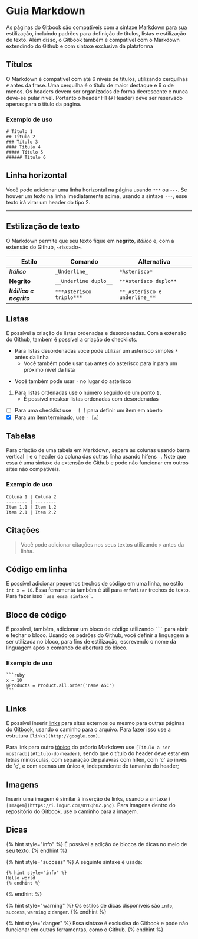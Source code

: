 # Guia Markdown
As páginas do Gitbook são compatíveis com a sintaxe Markdown para sua estilização, incluindo padrões para definição de títulos, listas e estilização de texto. Além disso, o Gitbook também é compatível com o Markdown extendindo do Github e com sintaxe exclusiva da plataforma

## Títulos
O Markdown é compatível com até 6 níveis de títulos, utilizando cerquilhas `#` antes da frase. Uma cerquilha é o título de maior destaque e 6 o de menos.
Os headers devem ser organizados de forma decrescente e nunca deve-se pular nível. Portanto o header H1 (`#` Header) deve ser reservado apenas para o título da página.
### Exemplo de uso
```
# Título 1
## Título 2
### Título 3
#### Título 4
##### Título 5
###### Título 6
```

## Linha horizontal
Você pode adicionar uma linha horizontal na página usando `***` ou `---`. Se houver um texto na linha imediatamente acima, usando a sintaxe `---`, esse texto irá virar um header do tipo 2.
***

## Estilização de texto
O Markdown permite que seu texto fique em **negrito**, _itálico_ e, com a extensão do Github, ~riscado~.

Estilo | Comando | Alternativa
------- | ----------- | -------
_Itálico_ | `_Underline_` | `*Asterisco*`
**Negrito** | `__Underline duplo__` | `**Asterisco duplo**`
***Itáilico e negrito*** | `***Asterisco triplo***` | `**_Asterisco e underline_**`

## Listas
É possível a criação de listas ordenadas e desordenadas. Com a extensão do Github, também é possível a criação de checklists.

* Para listas desordenadas voce pode utilizar um asterisco simples `*` antes da linha
	* Você também pode usar `tab` antes do asterisco para ir para um próximo nível da lista
- Você também pode usar `-` no lugar do asterisco


1. Para listas ordenadas use o número seguido de um ponto `1.`
	* É possível meslcar listas ordenadas com desordenadas


- [ ] Para uma checklist use `- [ ]` para definir um item em aberto
- [x] Para um item terminado, use `- [x]`

## Tabelas
Para criação de uma tabela em Markdown, separe as colunas usando barra vertical `|` e o header da coluna das outras linha usando hífens `-`. Note que essa é uma sintaxe da extensão do Github e pode não funcionar em outros sites não compatíveis.
### Exemplo de uso
```
Coluna 1 | Coluna 2
-------- | --------
Item 1.1 | Item 1.2
Item 2.1 | Item 2.2
```
## Citações
> Você pode adicionar citações nos seus textos utilizando `>` antes da linha.

## Código em linha
É possível adicionar pequenos trechos de código em uma linha, no estilo `int x = 10`. Essa ferramenta também é útil para `enfatizar` trechos do texto. Para fazer isso `` `use essa sintaxe` ``.

## Bloco de código
É possível, também, adicionar um bloco de código utilizando ` ``` ` para abrir e fechar o bloco. Usando os padrões do Github, você definir a linguagem a ser utilizada no bloco, para fins de estilização, escrevendo o nome da linguagem após o comando de abertura do bloco.
### Exemplo de uso
````
```ruby
x = 10
@Products = Product.all.order('name ASC')
```
`````

## Links
É possível inserir [links](http://google.com) para sites externos ou mesmo para outras páginas do [Gitbook](README.md), usando o caminho para o arquivo. Para fazer isso use a estrutura `[links](http://google.com)`. 

Para link para outro [tópico](#titulos) do próprio Markdown use `[Título a ser mostrado](#titulo-do-header)`, sendo que o título do header deve estar em letras minúsculas, com separação de palavras com hífen, com 'c' ao invés de 'ç', e com apenas um único `#`, independente do tamanho do header;

## Imagens
Inserir uma imagem é similar à inserção de links, usando a sintaxe `![Imagem](https://i.imgur.com/0Y6Qh0Z.png)`. Para imagens dentro do repositório do Gitbook, use o caminho para a imagem.

## Dicas
{% hint style="info" %} 
É possível a adição de blocos de dicas no meio de seu texto.
{% endhint %}

{% hint style="success" %} 
A seguinte sintaxe é usada:
```
{% hint style="info" %} 
Hello world
{% endhint %}
```
{% endhint %}

{% hint style="warning" %} 
Os estilos de dicas disponíveis são `info`, `success`, `warning` e `danger`.
{% endhint %}

{% hint style="danger" %}
Essa sintaxe é exclusiva do Gitbook e pode não funcionar em outras ferramentas, como o Github.
{% endhint %}
